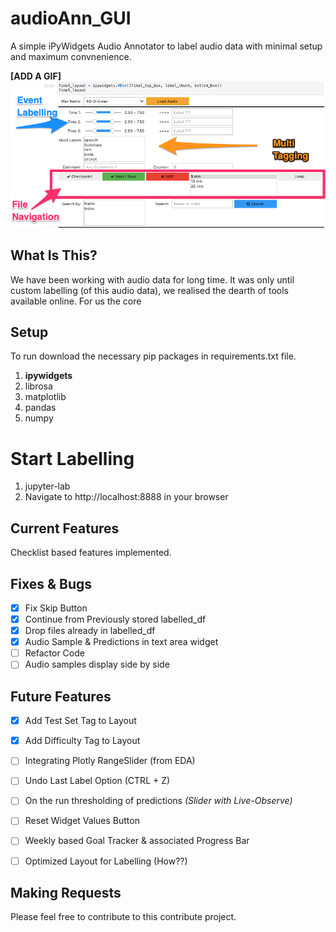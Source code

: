 # audioAnn_GUI
A simple iPyWidgets Audio Annotator to label audio data with minimal setup and maximum convnenience.

**[ADD A GIF]**
![Demo](labelling_tool.png)

What Is This?
-------------

We have been working with audio data for long time. It was only until custom labelling (of this audio data), we realised the dearth of tools available online. For us the core 



Setup
---------------
To run download the necessary pip packages in requirements.txt file. 

1. **ipywidgets**
2. librosa
3. matplotlib
4. pandas
5. numpy

Start Labelling
===============


1. jupyter-lab
7. Navigate to http://localhost:8888 in your browser

Current Features
----------------
Checklist based features implemented.

Fixes & Bugs
----------------
- [x] Fix Skip Button
- [x] Continue from Previously stored labelled_df
- [x] Drop files already in labelled_df
- [x] Audio Sample & Predictions in text area widget
- [ ] Refactor Code
- [ ] Audio samples display side by side

Future Features
----------------
- [x] Add Test Set Tag to Layout
- [x] Add Difficulty Tag to Layout
- [ ] Integrating Plotly RangeSlider (from EDA)
- [ ] Undo Last Label Option (CTRL + Z)
- [ ] On the run thresholding of predictions *(Slider with Live-Observe)*
- [ ] Reset Widget Values Button
- [ ] Weekly based Goal Tracker & associated Progress Bar
- [ ] Optimized Layout for Labelling (How??)


Making Requests
---------------
Please feel free to contribute to this contribute project.
